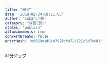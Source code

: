 ```yaml
---
title: "練習"
date: '2018-02-24T09:21:00'
author: "subaru44k"
category: "練習(弱)"
status: "publish"
allowComments: true
convertBreaks: false
entryHash: "e9669aad9e4792fdfa78d721c3d74ed1"
---
```

31分ジョグ
